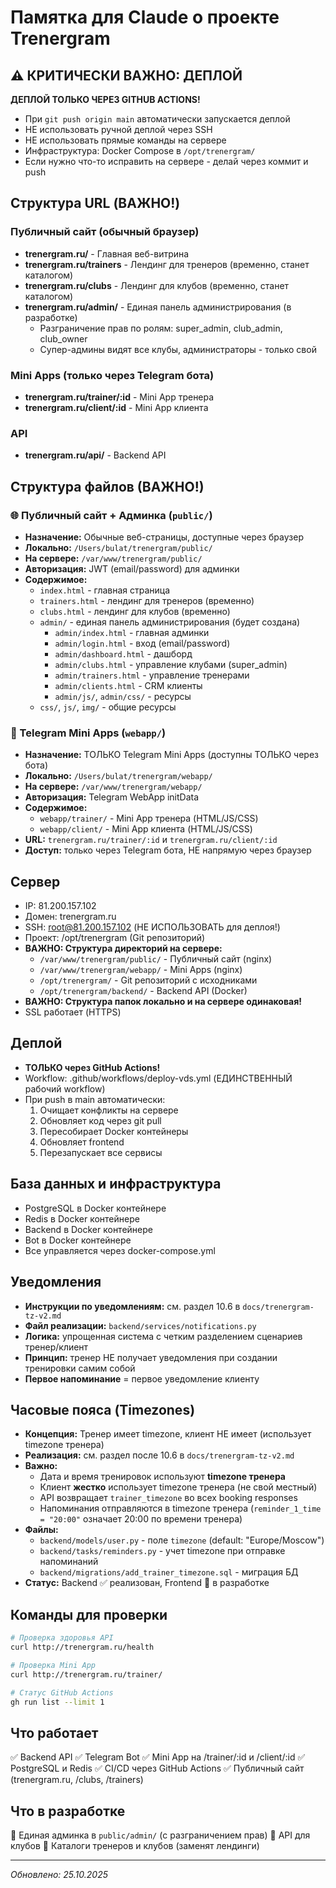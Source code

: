 # Памятка для Claude о проекте Trenergram

## ⚠️ КРИТИЧЕСКИ ВАЖНО: ДЕПЛОЙ
**ДЕПЛОЙ ТОЛЬКО ЧЕРЕЗ GITHUB ACTIONS!**
- При `git push origin main` автоматически запускается деплой
- НЕ использовать ручной деплой через SSH
- НЕ использовать прямые команды на сервере
- Инфраструктура: Docker Compose в `/opt/trenergram/`
- Если нужно что-то исправить на сервере - делай через коммит и push

## Структура URL (ВАЖНО!)

### Публичный сайт (обычный браузер)
- **trenergram.ru/** - Главная веб-витрина
- **trenergram.ru/trainers** - Лендинг для тренеров (временно, станет каталогом)
- **trenergram.ru/clubs** - Лендинг для клубов (временно, станет каталогом)
- **trenergram.ru/admin/** - Единая панель администрирования (в разработке)
  - Разграничение прав по ролям: super_admin, club_admin, club_owner
  - Супер-админы видят все клубы, администраторы - только свой

### Mini Apps (только через Telegram бота)
- **trenergram.ru/trainer/:id** - Mini App тренера
- **trenergram.ru/client/:id** - Mini App клиента

### API
- **trenergram.ru/api/** - Backend API

## Структура файлов (ВАЖНО!)

### 🌐 Публичный сайт + Админка (`public/`)
- **Назначение:** Обычные веб-страницы, доступные через браузер
- **Локально:** `/Users/bulat/trenergram/public/`
- **На сервере:** `/var/www/trenergram/public/`
- **Авторизация:** JWT (email/password) для админки
- **Содержимое:**
  - `index.html` - главная страница
  - `trainers.html` - лендинг для тренеров (временно)
  - `clubs.html` - лендинг для клубов (временно)
  - `admin/` - единая панель администрирования (будет создана)
    - `admin/index.html` - главная админки
    - `admin/login.html` - вход (email/password)
    - `admin/dashboard.html` - дашборд
    - `admin/clubs.html` - управление клубами (super_admin)
    - `admin/trainers.html` - управление тренерами
    - `admin/clients.html` - CRM клиенты
    - `admin/js/`, `admin/css/` - ресурсы
  - `css/`, `js/`, `img/` - общие ресурсы

### 📱 Telegram Mini Apps (`webapp/`)
- **Назначение:** ТОЛЬКО Telegram Mini Apps (доступны ТОЛЬКО через бота)
- **Локально:** `/Users/bulat/trenergram/webapp/`
- **На сервере:** `/var/www/trenergram/webapp/`
- **Авторизация:** Telegram WebApp initData
- **Содержимое:**
  - `webapp/trainer/` - Mini App тренера (HTML/JS/CSS)
  - `webapp/client/` - Mini App клиента (HTML/JS/CSS)
- **URL:** `trenergram.ru/trainer/:id` и `trenergram.ru/client/:id`
- **Доступ:** только через Telegram бота, НЕ напрямую через браузер

## Сервер
- IP: 81.200.157.102
- Домен: trenergram.ru
- SSH: root@81.200.157.102 (НЕ ИСПОЛЬЗОВАТЬ для деплоя!)
- Проект: /opt/trenergram (Git репозиторий)
- **ВАЖНО: Структура директорий на сервере:**
  - `/var/www/trenergram/public/` - Публичный сайт (nginx)
  - `/var/www/trenergram/webapp/` - Mini Apps (nginx)
  - `/opt/trenergram/` - Git репозиторий с исходниками
  - `/opt/trenergram/backend/` - Backend API (Docker)
- **ВАЖНО: Структура папок локально и на сервере одинаковая!**
- SSL работает (HTTPS)

## Деплой
- **ТОЛЬКО через GitHub Actions!**
- Workflow: .github/workflows/deploy-vds.yml (ЕДИНСТВЕННЫЙ рабочий workflow)
- При push в main автоматически:
  1. Очищает конфликты на сервере
  2. Обновляет код через git pull
  3. Пересобирает Docker контейнеры
  4. Обновляет frontend
  5. Перезапускает все сервисы

## База данных и инфраструктура
- PostgreSQL в Docker контейнере
- Redis в Docker контейнере
- Backend в Docker контейнере
- Bot в Docker контейнере
- Все управляется через docker-compose.yml

## Уведомления
- **Инструкции по уведомлениям:** см. раздел 10.6 в `docs/trenergram-tz-v2.md`
- **Файл реализации:** `backend/services/notifications.py`
- **Логика:** упрощенная система с четким разделением сценариев тренер/клиент
- **Принцип:** тренер НЕ получает уведомления при создании тренировки самим собой
- **Первое напоминание** = первое уведомление клиенту

## Часовые пояса (Timezones)
- **Концепция:** Тренер имеет timezone, клиент НЕ имеет (использует timezone тренера)
- **Реализация:** см. раздел после 10.6 в `docs/trenergram-tz-v2.md`
- **Важно:**
  - Дата и время тренировок используют **timezone тренера**
  - Клиент **жестко** использует timezone тренера (не свой местный)
  - API возвращает `trainer_timezone` во всех booking responses
  - Напоминания отправляются в timezone тренера (`reminder_1_time = "20:00"` означает 20:00 по времени тренера)
- **Файлы:**
  - `backend/models/user.py` - поле `timezone` (default: "Europe/Moscow")
  - `backend/tasks/reminders.py` - учет timezone при отправке напоминаний
  - `backend/migrations/add_trainer_timezone.sql` - миграция БД
- **Статус:** Backend ✅ реализован, Frontend 🚧 в разработке

## Команды для проверки
```bash
# Проверка здоровья API
curl http://trenergram.ru/health

# Проверка Mini App
curl http://trenergram.ru/trainer/

# Статус GitHub Actions
gh run list --limit 1
```

## Что работает
✅ Backend API
✅ Telegram Bot
✅ Mini App на /trainer/:id и /client/:id
✅ PostgreSQL и Redis
✅ CI/CD через GitHub Actions
✅ Публичный сайт (trenergram.ru, /clubs, /trainers)

## Что в разработке
🚧 Единая админка в `public/admin/` (с разграничением прав)
🚧 API для клубов
🚧 Каталоги тренеров и клубов (заменят лендинги)

---
*Обновлено: 25.10.2025*